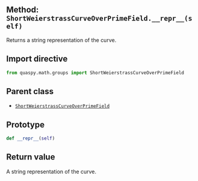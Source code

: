 ## Method: <code>ShortWeierstrassCurveOverPrimeField.\_\_repr\_\_(self)</code>
Returns a string representation of the curve.

## Import directive
```python
from quaspy.math.groups import ShortWeierstrassCurveOverPrimeField
```

## Parent class
- [<code>ShortWeierstrassCurveOverPrimeField</code>](../ShortWeierstrassCurveOverPrimeField.md)

## Prototype
```python
def __repr__(self)
```

## Return value
A string representation of the curve.

